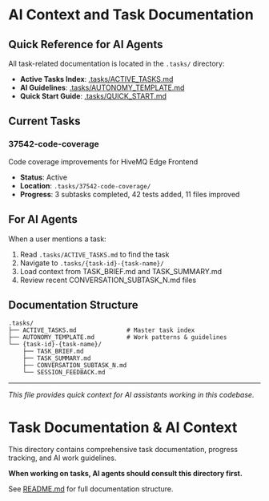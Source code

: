 # AI Context and Task Documentation

## Quick Reference for AI Agents

All task-related documentation is located in the `.tasks/` directory:

- **Active Tasks Index**: [.tasks/ACTIVE_TASKS.md](./.tasks/ACTIVE_TASKS.md)
- **AI Guidelines**: [.tasks/AUTONOMY_TEMPLATE.md](./.tasks/AUTONOMY_TEMPLATE.md)
- **Quick Start Guide**: [.tasks/QUICK_START.md](./.tasks/QUICK_START.md)

## Current Tasks

### 37542-code-coverage

Code coverage improvements for HiveMQ Edge Frontend

- **Status**: Active
- **Location**: `.tasks/37542-code-coverage/`
- **Progress**: 3 subtasks completed, 42 tests added, 11 files improved

## For AI Agents

When a user mentions a task:

1. Read `.tasks/ACTIVE_TASKS.md` to find the task
2. Navigate to `.tasks/{task-id}-{task-name}/`
3. Load context from TASK_BRIEF.md and TASK_SUMMARY.md
4. Review recent CONVERSATION_SUBTASK_N.md files

## Documentation Structure

```
.tasks/
├── ACTIVE_TASKS.md              # Master task index
├── AUTONOMY_TEMPLATE.md         # Work patterns & guidelines
└── {task-id}-{task-name}/
    ├── TASK_BRIEF.md
    ├── TASK_SUMMARY.md
    ├── CONVERSATION_SUBTASK_N.md
    └── SESSION_FEEDBACK.md
```

---

_This file provides quick context for AI assistants working in this codebase._

# Task Documentation & AI Context

This directory contains comprehensive task documentation, progress tracking, and AI work guidelines.

**When working on tasks, AI agents should consult this directory first.**

See [README.md](.tasks/README.md) for full documentation structure.
